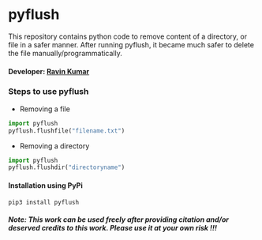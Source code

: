 # pyflush
This repository contains python code to remove content of a directory, or file in a safer manner. After running pyflush, it became much safer to delete the file manually/programmatically.

#### Developer: [Ravin Kumar](http://mr-ravin.github.io)

### Steps to use pyflush

- Removing a file

```python
import pyflush
pyflush.flushfile("filename.txt")
```

- Removing a directory

```python
import pyflush
pyflush.flushdir("directoryname")
```

#### Installation using PyPi

```
pip3 install pyflush
```

##### Note: This work can be used freely after providing citation and/or deserved credits to this work. Please use it at your own risk !!!

